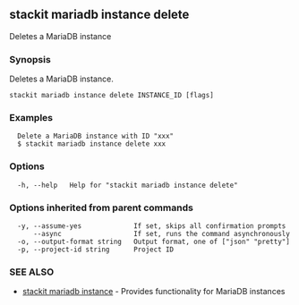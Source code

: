 ## stackit mariadb instance delete

Deletes a MariaDB instance

### Synopsis

Deletes a MariaDB instance.

```
stackit mariadb instance delete INSTANCE_ID [flags]
```

### Examples

```
  Delete a MariaDB instance with ID "xxx"
  $ stackit mariadb instance delete xxx
```

### Options

```
  -h, --help   Help for "stackit mariadb instance delete"
```

### Options inherited from parent commands

```
  -y, --assume-yes             If set, skips all confirmation prompts
      --async                  If set, runs the command asynchronously
  -o, --output-format string   Output format, one of ["json" "pretty"]
  -p, --project-id string      Project ID
```

### SEE ALSO

* [stackit mariadb instance](./stackit_mariadb_instance.md)	 - Provides functionality for MariaDB instances

